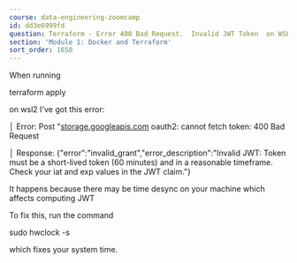 ```yaml
---
course: data-engineering-zoomcamp
id: dd3e6999fd
question: Terraform - Error 400 Bad Request.  Invalid JWT Token  on WSL.
section: 'Module 1: Docker and Terraform'
sort_order: 1650
---
```


When running

terraform apply

on wsl2 I've got this error:

│ Error: Post "[storage.googleapis.com](https://storage.googleapis.com/storage/v1/b?alt=json&prettyPrint=false&project=<your-project-id>":) oauth2: cannot fetch token: 400 Bad Request

│ Response: {"error":"invalid_grant","error_description":"Invalid JWT: Token must be a short-lived token (60 minutes) and in a reasonable timeframe. Check your iat and exp values in the JWT claim."}

It happens because there may be time desync on your machine which affects computing JWT

To fix this, run the command

sudo hwclock -s

which fixes your system time.

